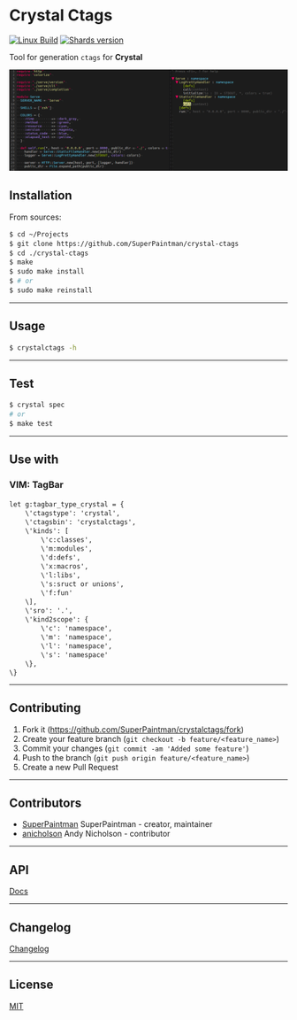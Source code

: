 # Crystal Ctags

[![Linux Build][travis-image]][travis-url]
[![Shards version][shards-image]][shards-url]


Tool for generation `ctags` for **Crystal**

![Screenshot][screenshot-image]


## Installation

From sources:

```sh
$ cd ~/Projects
$ git clone https://github.com/SuperPaintman/crystal-ctags
$ cd ./crystal-ctags
$ make
$ sudo make install
$ # or
$ sudo make reinstall
```


--------------------------------------------------------------------------------

## Usage

```sh
$ crystalctags -h
```


--------------------------------------------------------------------------------

## Test

```sh
$ crystal spec
# or
$ make test
```


--------------------------------------------------------------------------------

## Use with
### VIM: TagBar

```vim
let g:tagbar_type_crystal = {
    \'ctagstype': 'crystal',
    \'ctagsbin': 'crystalctags',
    \'kinds': [
        \'c:classes',
        \'m:modules',
        \'d:defs',
        \'x:macros',
        \'l:libs',
        \'s:sruct or unions',
        \'f:fun'
    \],
    \'sro': '.',
    \'kind2scope': {
        \'c': 'namespace',
        \'m': 'namespace',
        \'l': 'namespace',
        \'s': 'namespace'
    \},
\}
```


--------------------------------------------------------------------------------

## Contributing

1. Fork it (<https://github.com/SuperPaintman/crystalctags/fork>)
2. Create your feature branch (`git checkout -b feature/<feature_name>`)
3. Commit your changes (`git commit -am 'Added some feature'`)
4. Push to the branch (`git push origin feature/<feature_name>`)
5. Create a new Pull Request


--------------------------------------------------------------------------------

## Contributors

- [SuperPaintman](https://github.com/SuperPaintman) SuperPaintman - creator, maintainer
- [anicholson](https://github.com/anicholson) Andy Nicholson - contributor

--------------------------------------------------------------------------------

## API
[Docs][docs-url]


--------------------------------------------------------------------------------

## Changelog
[Changelog][changelog-url]


--------------------------------------------------------------------------------

## License

[MIT][license-url]


[license-url]: LICENSE
[changelog-url]: CHANGELOG.md
[docs-url]: https://superpaintman.github.io/crystalctags/
[screenshot-image]: README/screenshot.png
[travis-image]: https://img.shields.io/travis/SuperPaintman/crystalctags/master.svg?label=linux
[travis-url]: https://travis-ci.org/SuperPaintman/crystalctags
[shards-image]: https://img.shields.io/github/tag/superpaintman/crystalctags.svg?label=shards
[shards-url]: https://github.com/superpaintman/crystalctags

